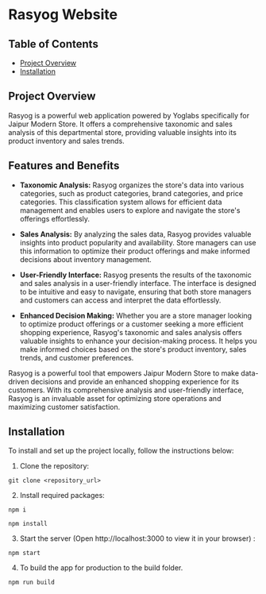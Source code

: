# Rasyog Website

## Table of Contents

- [Project Overview](#project-overview)
- [Installation](#installation)

## Project Overview

Rasyog is a powerful web application powered by Yoglabs specifically for Jaipur Modern Store. It offers a comprehensive taxonomic and sales analysis of this departmental store, providing valuable insights into its product inventory and sales trends.


## Features and Benefits

- **Taxonomic Analysis:** Rasyog organizes the store's data into various categories, such as product categories, brand categories, and price categories. This classification system allows for efficient data management and enables users to explore and navigate the store's offerings effortlessly.

- **Sales Analysis:** By analyzing the sales data, Rasyog provides valuable insights into product popularity and availability. Store managers can use this information to optimize their product offerings and make informed decisions about inventory management.

- **User-Friendly Interface:** Rasyog presents the results of the taxonomic and sales analysis in a user-friendly interface. The interface is designed to be intuitive and easy to navigate, ensuring that both store managers and customers can access and interpret the data effortlessly.

- **Enhanced Decision Making:** Whether you are a store manager looking to optimize product offerings or a customer seeking a more efficient shopping experience, Rasyog's taxonomic and sales analysis offers valuable insights to enhance your decision-making process. It helps you make informed choices based on the store's product inventory, sales trends, and customer preferences.

Rasyog is a powerful tool that empowers Jaipur Modern Store to make data-driven decisions and provide an enhanced shopping experience for its customers. With its comprehensive analysis and user-friendly interface, Rasyog is an invaluable asset for optimizing store operations and maximizing customer satisfaction.

## Installation

To install and set up the project locally, follow the instructions below:

1. Clone the repository:

```shell
git clone <repository_url>
```

2. Install required packages:

```shell
npm i
```

```shell
npm install
```

3. Start the server (Open http://localhost:3000 to view it in your browser) :

```shell
npm start
```

4. To build the app for production to the build folder.

```shell
npm run build
```
